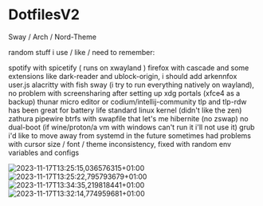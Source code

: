 # DotfilesV2
Sway / Arch / Nord-Theme

random stuff i use / like / need to remember:

spotify with spicetify ( runs on xwayland )
firefox with cascade and some extensions like dark-reader and ublock-origin, i should add arkennfox user.js
alacritty with fish
sway (i try to run everything natively on wayland), no problem with screensharing after setting up xdg portals (xfce4 as a backup)
thunar
micro editor or codium/intellij-community
tlp and tlp-rdw has been great for battery life
standard linux kernel (didn't like the zen)
zathura
pipewire
btrfs with swapfile that let's me hibernite (no zswap)
no dual-boot (if wine/proton/a vm with windows can't run it i'll not use it)
grub
i'd like to move away from systemd in the future
sometimes had problems with cursor size / font / theme inconsistency, fixed with random env variables and configs


![2023-11-17T13:25:15,036576315+01:00](https://github.com/Yyeger/DotfilesV2/assets/82652619/34a7038e-2c7e-43d7-8fb5-1adeb38d6040)
![2023-11-17T13:25:22,795793679+01:00](https://github.com/Yyeger/DotfilesV2/assets/82652619/9f2ff68d-3bd8-4496-8819-d72e6661bc51)
![2023-11-17T13:34:35,219818441+01:00](https://github.com/Yyeger/DotfilesV2/assets/82652619/ecce6168-12fd-404e-870d-6c177880faf1)
![2023-11-17T13:32:14,774959681+01:00](https://github.com/Yyeger/DotfilesV2/assets/82652619/bd5a1ae5-d22d-42cc-98c5-ead6b5adf34f)
